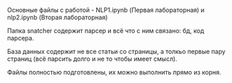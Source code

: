 Основные файлы с работой - NLP1.ipynb (Первая лабораторная) и nlp2.ipynb (Вторая лабораторная)

Папка snatcher содержит парсер и всё что с ним связано: бд, код парсера.

База данных содержит не все статьи со страницы, а толкьо первые пару страниц (всё парсить долго и не то чтобы имеет смысл).

Файлы полностью подготовлены, их можно выполнить прямо из корня.
